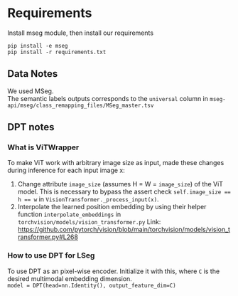# Requirements

Install mseg module, then install our requirements

```
pip install -e mseg
pip install -r requirements.txt
```

## Data Notes

We used MSeg. \
The semantic labels outputs corresponds to the `universal` column in `mseg-api/mseg/class_remapping_files/MSeg_master.tsv`

## DPT notes

### What is ViTWrapper

To make ViT work with arbitrary image size as input, made these changes during inference for each input image x:

1. Change attribute `image_size` (assumes H = W = `image_size`) of the ViT model. This is necessary to bypass the assert check `self.image_size == h == w` in `VisionTransformer._process_input(x)`.
2. Interpolate the learned position embedding by using their helper function `interpolate_embeddings` in `torchvision/models/vision_transformer.py`
   Link: https://github.com/pytorch/vision/blob/main/torchvision/models/vision_transformer.py#L268

### How to use DPT for LSeg

To use DPT as an pixel-wise encoder. Initialize it with this, where `C` is the desired multimodal embedding dimension. \
`model = DPT(head=nn.Identity(), output_feature_dim=C)`
